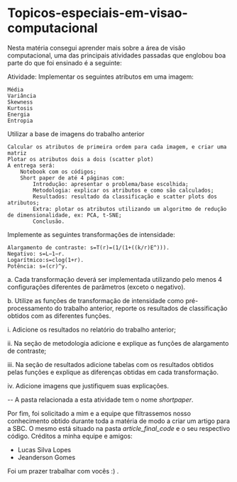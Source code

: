 # Topicos-especiais-em-visao-computacional
Nesta matéria consegui aprender mais sobre a área de visão computacional, uma das principais atividades passadas que englobou boa parte do que foi ensinado é a seguinte:

Atividade:
Implementar os seguintes atributos em uma imagem:

    Média
    Variância
    Skewness
    Kurtosis
    Energia
    Entropia

Utilizar a base de imagens do trabalho anterior

    Calcular os atributos de primeira ordem para cada imagem, e criar uma matriz
    Plotar os atributos dois a dois (scatter plot)
    A entrega será:
        Notebook com os códigos;
        Short paper de até 4 páginas com:
            Introdução: apresentar o problema/base escolhida;
            Metodologia: explicar os atributos e como são calculados;
            Resultados: resultado da classificação e scatter plots dos atributos;
            Extra: plotar os atributos utilizando um algoritmo de redução de dimensionalidade, ex: PCA, t-SNE;
            Conclusão.

Implemente as seguintes transformações de intensidade:

    Alargamento de contraste: s=T(r)=(1/(1+((k/r)E^))).
    Negativo: s=L−1−r.
    Logarítmico:s=clog(1+r).
    Potência: s=(cr)^y.

a. Cada transformação deverá ser implementada utilizando pelo menos 4 configurações diferentes de parâmetros (exceto o negativo).

b. Utilize as funções de transformação de intensidade como pré-processamento do trabalho anterior, reporte os resultados de classificação obtidos com as diferentes funções.

i. Adicione os resultados no relatório do trabalho anterior;

ii. Na seção de metodologia adicione e explique as funções de alargamento de contraste;

iii. Na seção de resultados adicione tabelas com os resultados obtidos pelas funções e explique as diferenças obtidas em cada transformação.

iv. Adicione imagens que justifiquem suas explicações.

-- A pasta relacionada a esta atividade tem o nome *shortpaper*.

Por fim, foi solicitado a mim e a equipe que filtrassemos nosso conhecimento obtido durante toda a matéria de modo a criar um artigo para a SBC. O mesmo está situado na pasta *article_final_code* e o seu respectivo código.
Créditos a minha equipe e amigos: 
* Lucas Silva Lopes 
* Jeanderson Gomes

Foi um prazer trabalhar com vocês :) .
